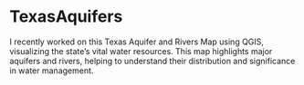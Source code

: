 # TexasAquifers
I recently worked on this Texas Aquifer and Rivers Map using QGIS, visualizing the state’s vital water resources. This map highlights major aquifers and rivers, helping to understand their distribution and significance in water management.  
